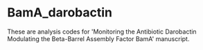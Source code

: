 # BamA_darobactin
These are analysis codes for 'Monitoring the Antibiotic Darobactin Modulating the Beta-Barrel Assembly Factor BamA' manuscript.
